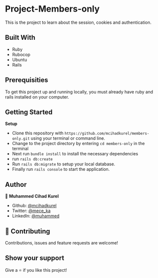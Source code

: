 # Project-Members-only

This is the project to learn about the session, cookies and authentication.

## Built With

- Ruby
- Rubocop
- Ubuntu
- Rails

## Prerequisities

To get this project up and running locally, you must already have ruby and rails installed on your computer.

## Getting Started

**Setup**

- Clone this repository with `https://github.com/mcihadkurel/members-only.git` using your terminal or command line.<br>
- Change to the project directory by entering `cd members-only` in the terminal<br>
- Next run `bundle install` to install the necessary dependencies<br>
- run `rails db:create`
- Run `rails db:migrate` to setup your local database.<br>
- Finally run `rails console` to start the application.<br>

## Author

👤 **Muhammed Cihad Kurel**

- Github: [@mcihadkurel](https://github.com/mcihadkurel)
- Twitter: [@mece_ka](https://twitter.com/mece_ka)
- LinkedIn: [@muhammed](https://www.linkedin.com/in/muhammed-cihad-8187581a8/)

## 🤝 Contributing

Contributions, issues and feature requests are welcome!

## Show your support

Give a ⭐️ if you like this project!
